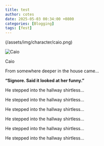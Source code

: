 ```yaml
---
title: test
author: cotes
date: 2025-05-03 00:34:00 +0800
categories: [Blogging]
tags: [fest]
---
```

(/assets/img/character/caio.png)
<div class="character-box">
  <div class="character-image">
    <img src="{{ site.baseurl }}/assets/img/character/caio.png" alt="Caio" />
    <p class="character-name">Caio</p>
  </div>
  <div class="character-text">
    <p>From somewhere deeper in the house came...</p>
    <p><strong>“Signore. Said it looked at her funny.”</strong></p>
    <p>He stepped into the hallway shirtless...</p>
    <p>He stepped into the hallway shirtless...</p>
    <p>He stepped into the hallway shirtless...</p>
    <p>He stepped into the hallway shirtless...</p>
    <p>He stepped into the hallway shirtless...</p>
    <p>He stepped into the hallway shirtless...</p>
  </div>
</div>

